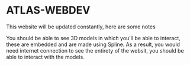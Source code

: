 # ATLAS-WEBDEV

This website will be updated constantly, here are some notes

You should be able to see 3D models in which you'll be able to interact, these are embedded and are made using Spline. 
As a result, you would need internet connection to see the entirety of the websit, you should be able to interact with the models.
